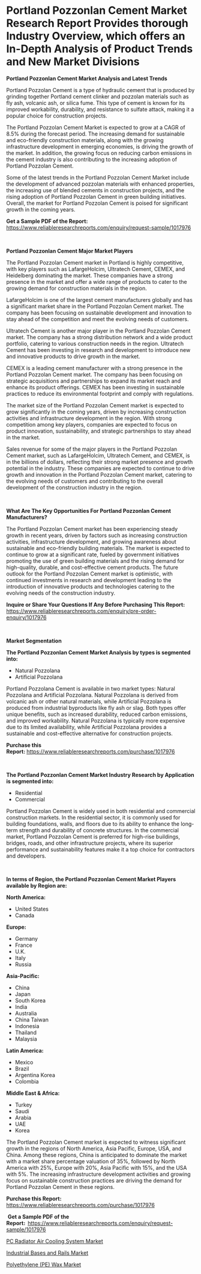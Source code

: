 <p><h1>Portland Pozzonlan Cement Market Research Report Provides thorough Industry Overview, which offers an In-Depth Analysis of Product Trends and New Market Divisions</h1></p><p><strong>Portland Pozzonlan Cement Market Analysis and Latest Trends</strong></p>
<p><p>Portland Pozzolan Cement is a type of hydraulic cement that is produced by grinding together Portland cement clinker and pozzolan materials such as fly ash, volcanic ash, or silica fume. This type of cement is known for its improved workability, durability, and resistance to sulfate attack, making it a popular choice for construction projects.</p><p>The Portland Pozzolan Cement Market is expected to grow at a CAGR of 8.5% during the forecast period. The increasing demand for sustainable and eco-friendly construction materials, along with the growing infrastructure development in emerging economies, is driving the growth of the market. In addition, the growing focus on reducing carbon emissions in the cement industry is also contributing to the increasing adoption of Portland Pozzolan Cement.</p><p>Some of the latest trends in the Portland Pozzolan Cement Market include the development of advanced pozzolan materials with enhanced properties, the increasing use of blended cements in construction projects, and the rising adoption of Portland Pozzolan Cement in green building initiatives. Overall, the market for Portland Pozzolan Cement is poised for significant growth in the coming years.</p></p>
<p><strong>Get a Sample PDF of the Report:&nbsp;</strong> <a href="https://www.reliableresearchreports.com/enquiry/request-sample/1017976">https://www.reliableresearchreports.com/enquiry/request-sample/1017976</a></p>
<p>&nbsp;</p>
<p><strong>Portland Pozzonlan Cement Major Market Players</strong></p>
<p><p>The Portland Pozzolan Cement market in Portland is highly competitive, with key players such as LafargeHolcim, Ultratech Cement, CEMEX, and Heidelberg dominating the market. These companies have a strong presence in the market and offer a wide range of products to cater to the growing demand for construction materials in the region.</p><p>LafargeHolcim is one of the largest cement manufacturers globally and has a significant market share in the Portland Pozzolan Cement market. The company has been focusing on sustainable development and innovation to stay ahead of the competition and meet the evolving needs of customers.</p><p>Ultratech Cement is another major player in the Portland Pozzolan Cement market. The company has a strong distribution network and a wide product portfolio, catering to various construction needs in the region. Ultratech Cement has been investing in research and development to introduce new and innovative products to drive growth in the market.</p><p>CEMEX is a leading cement manufacturer with a strong presence in the Portland Pozzolan Cement market. The company has been focusing on strategic acquisitions and partnerships to expand its market reach and enhance its product offerings. CEMEX has been investing in sustainable practices to reduce its environmental footprint and comply with regulations.</p><p>The market size of the Portland Pozzolan Cement market is expected to grow significantly in the coming years, driven by increasing construction activities and infrastructure development in the region. With strong competition among key players, companies are expected to focus on product innovation, sustainability, and strategic partnerships to stay ahead in the market.</p><p>Sales revenue for some of the major players in the Portland Pozzolan Cement market, such as LafargeHolcim, Ultratech Cement, and CEMEX, is in the billions of dollars, reflecting their strong market presence and growth potential in the industry. These companies are expected to continue to drive growth and innovation in the Portland Pozzolan Cement market, catering to the evolving needs of customers and contributing to the overall development of the construction industry in the region.</p></p>
<p>&nbsp;</p>
<p><strong>What Are The Key Opportunities For Portland Pozzonlan Cement Manufacturers?</strong></p>
<p><p>The Portland Pozzolan Cement market has been experiencing steady growth in recent years, driven by factors such as increasing construction activities, infrastructure development, and growing awareness about sustainable and eco-friendly building materials. The market is expected to continue to grow at a significant rate, fueled by government initiatives promoting the use of green building materials and the rising demand for high-quality, durable, and cost-effective cement products. The future outlook for the Portland Pozzolan Cement market is optimistic, with continued investments in research and development leading to the introduction of innovative products and technologies catering to the evolving needs of the construction industry.</p></p>
<p><strong>Inquire or Share Your Questions If Any Before Purchasing This Report:</strong> <a href="https://www.reliableresearchreports.com/enquiry/pre-order-enquiry/1017976">https://www.reliableresearchreports.com/enquiry/pre-order-enquiry/1017976</a></p>
<p>&nbsp;</p>
<p><strong>Market Segmentation</strong></p>
<p><strong>The Portland Pozzonlan Cement Market Analysis by types is segmented into:</strong></p>
<p><ul><li>Natural Pozzolana</li><li>Artificial Pozzolana</li></ul></p>
<p><p>Portland Pozzolana Cement is available in two market types: Natural Pozzolana and Artificial Pozzolana. Natural Pozzolana is derived from volcanic ash or other natural materials, while Artificial Pozzolana is produced from industrial byproducts like fly ash or slag. Both types offer unique benefits, such as increased durability, reduced carbon emissions, and improved workability. Natural Pozzolana is typically more expensive due to its limited availability, while Artificial Pozzolana provides a sustainable and cost-effective alternative for construction projects.</p></p>
<p><strong>Purchase this Report:&nbsp;</strong><a href="https://www.reliableresearchreports.com/purchase/1017976">https://www.reliableresearchreports.com/purchase/1017976</a></p>
<p>&nbsp;</p>
<p><strong>The Portland Pozzonlan Cement Market Industry Research by Application is segmented into:</strong></p>
<p><ul><li>Residential</li><li>Commercial</li></ul></p>
<p><p>Portland Pozzolan Cement is widely used in both residential and commercial construction markets. In the residential sector, it is commonly used for building foundations, walls, and floors due to its ability to enhance the long-term strength and durability of concrete structures. In the commercial market, Portland Pozzolan Cement is preferred for high-rise buildings, bridges, roads, and other infrastructure projects, where its superior performance and sustainability features make it a top choice for contractors and developers.</p></p>
<p>&nbsp;</p>
<p><strong>In terms of Region, the Portland Pozzonlan Cement Market Players available by Region are:</strong></p>
<p>
    <p> <strong> North America: </strong>
        <ul>
            <li>United States</li>
            <li>Canada</li>
        </ul>
        </p> 
    <p> <strong> Europe: </strong>
        <ul>
            <li>Germany</li>
            <li>France</li>
            <li>U.K.</li>
            <li>Italy</li>
            <li>Russia</li>
        </ul>
        </p> 
    <p> <strong> Asia-Pacific: </strong>
        <ul>
            <li>China</li>
            <li>Japan</li>
            <li>South Korea</li>
            <li>India</li>
            <li>Australia</li>
            <li>China Taiwan</li>
            <li>Indonesia</li>
            <li>Thailand</li>
            <li>Malaysia</li>
        </ul>
        </p> 
    <p> <strong> Latin America: </strong>
        <ul>
            <li>Mexico</li>
            <li>Brazil</li>
            <li>Argentina Korea</li>
            <li>Colombia</li>
        </ul>
        </p> 
    <p> <strong> Middle East & Africa: </strong>
        <ul>
            <li>Turkey</li>
            <li>Saudi</li>
            <li>Arabia</li>
            <li>UAE</li>
            <li>Korea</li>
        </ul>
    </p>
    </p>
<p><p>The Portland Pozzolan Cement market is expected to witness significant growth in the regions of North America, Asia Pacific, Europe, USA, and China. Among these regions, China is anticipated to dominate the market with a market share percentage valuation of 35%, followed by North America with 25%, Europe with 20%, Asia Pacific with 15%, and the USA with 5%. The increasing infrastructure development activities and growing focus on sustainable construction practices are driving the demand for Portland Pozzolan Cement in these regions.</p></p>
<p><strong>Purchase this Report: </strong><a href="https://www.reliableresearchreports.com/purchase/1017976">https://www.reliableresearchreports.com/purchase/1017976</a></p>
<p>&nbsp;<strong>Get a Sample PDF of the Report:&nbsp;&nbsp;</strong><a href="https://www.reliableresearchreports.com/enquiry/request-sample/1017976">https://www.reliableresearchreports.com/enquiry/request-sample/1017976</a></p>
<p><strong></strong></p>
<p><p><a href="https://issuu.com/reportprime-2/docs/pc-radiator-air-cooling-system-market-size-2030.pp">PC Radiator Air Cooling System Market</a></p><p><a href="https://issuu.com/reportprime-2/docs/industrial-bases-and-rails-market-size-2030.pptx">Industrial Bases and Rails Market</a></p><p><a href="https://github.com/kathiaseamanalvaradovlprc2h/Market-Research-Report-List-1/blob/main/polyethylene-pe-wax-market.md">Polyethylene (PE) Wax Market</a></p></p>